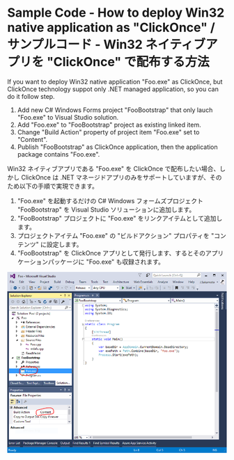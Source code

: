 ﻿# Sample Code - How to deploy Win32 native application as "ClickOnce" / サンプルコード - Win32 ネイティブアプリを "ClickOnce" で配布する方法

If you want to deploy Win32 native application "Foo.exe" as ClickOnce, but ClickOnce technology suppot only .NET managed application, so you can do it follow step.

1. Add new C# Windows Forms project "FooBootstrap" that only lauch "Foo.exe" to Visual Studio solution.
2. Add "Foo.exe" to "FooBootstrap" project as existing linked item.
3. Change "Build Action" property of project item "Foo.exe" set to "Content".
4. Publish "FooBootstrap" as ClickOnce application, then the application package contains "Foo.exe".

Win32 ネイティブアプリである "Foo.exe" を ClickOnce で配布したい場合、しかし ClickOnce は .NET マネージドアプリのみをサポートしていますが、そのため以下の手順で実現できます。

1. "Foo.exe" を起動するだけの C# Windows フォームズプロジェクト "FooBootstrap" を Visual Studio ソリューションに追加します。
2. "FooBootstrap" プロジェクトに "Foo.exe" をリンクアイテムとして追加します。
3. プロジェクトアイテム "Foo.exe" の "ビルドアクション" プロパティを "コンテンツ" に設定します。
4. "FooBootstrap" を ClickOnce アプリとして発行します、するとそのアプリケーションパッケージに "Foo.exe" も収録されます。

![fig.1](./.resources/fig001.png)